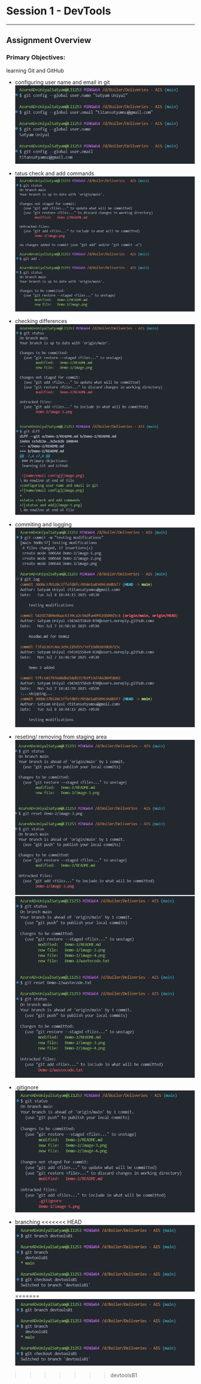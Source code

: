 # Session 1 - DevTools 

---

## Assignment Overview

### Primary Objectives:
learning Git and GitHub

- configuring user name and email in git
    ![name/email config](image.png)

- tatus check and add commands
    ![status and add](image-1.png)

- checking differences
    ![status and diff](image-2.png)

- commiting and logging
    ![commit and log](image-3.png)

- reseting/ removing from staging area
    ![reset](image-4.png)
    ![reset](image-5.png)

- .gitignore
    ![.gitignore](image-6.png)

- branching
<<<<<<< HEAD
    ![branching](image-7.png)
=======
    ![branching](image-7.png)
>>>>>>> devtoolsB1
